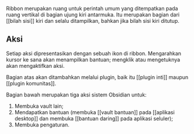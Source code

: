 Ribbon merupakan ruang untuk perintah umum yang ditempatkan pada ruang vertikal di bagian ujung kiri antarmuka. Itu merupakan bagian dari [[bilah sisi]] kiri dan selalu ditampilkan, bahkan jika bilah sisi kiri ditutup.

## Aksi

Setiap aksi dipresentasikan dengan sebuah ikon di ribbon. Mengarahkan kursor ke sana akan menampilkan bantuan; mengklik atau mengetuknya akan mengaktifkan aksi.

Bagian atas akan ditambahkan melalui plugin, baik itu [[plugin inti]] maupun [[plugin komunitas]].

Bagian bawah merupakan tiga aksi sistem Obsidian untuk:

1. Membuka vault lain;
2. Mendapatkan bantuan (membuka [[vault bantuan]] pada [[aplikasi desktop]] dan membuka [[bantuan daring]] pada aplikasi seluler);
3. Membuka pengaturan.
